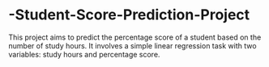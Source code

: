 # -Student-Score-Prediction-Project
This project aims to predict the percentage score of a student based on the number of study hours. It involves a simple linear regression task with two variables: study hours and percentage score.
